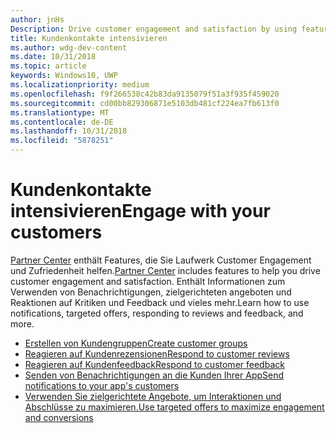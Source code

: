 ```yaml
---
author: jnHs
Description: Drive customer engagement and satisfaction by using features like notifications, targeted offers, responding to reviews and feedback, and more.
title: Kundenkontakte intensivieren
ms.author: wdg-dev-content
ms.date: 10/31/2018
ms.topic: article
keywords: Windows10, UWP
ms.localizationpriority: medium
ms.openlocfilehash: f9f266538c42b83da9135079f51a3f935f459020
ms.sourcegitcommit: cd00bb829306871e5103db481cf224ea7fb613f0
ms.translationtype: MT
ms.contentlocale: de-DE
ms.lasthandoff: 10/31/2018
ms.locfileid: "5878251"
---
```

# <a name="engage-with-your-customers"></a><span data-ttu-id="0d687-103">Kundenkontakte intensivieren</span><span class="sxs-lookup"><span data-stu-id="0d687-103">Engage with your customers</span></span>

<span data-ttu-id="0d687-104">[Partner Center](https://partner.microsoft.com/dashboard) enthält Features, die Sie Laufwerk Customer Engagement und Zufriedenheit helfen.</span><span class="sxs-lookup"><span data-stu-id="0d687-104">[Partner Center](https://partner.microsoft.com/dashboard) includes features to help you drive customer engagement and satisfaction.</span></span> <span data-ttu-id="0d687-105">Enthält Informationen zum Verwenden von Benachrichtigungen, zielgerichteten angeboten und Reaktionen auf Kritiken und Feedback und vieles mehr.</span><span class="sxs-lookup"><span data-stu-id="0d687-105">Learn how to use notifications, targeted offers, responding to reviews and feedback, and more.</span></span>

-   [<span data-ttu-id="0d687-106">Erstellen von Kundengruppen</span><span class="sxs-lookup"><span data-stu-id="0d687-106">Create customer groups</span></span>](create-customer-groups.md)
-   [<span data-ttu-id="0d687-107">Reagieren auf Kundenrezensionen</span><span class="sxs-lookup"><span data-stu-id="0d687-107">Respond to customer reviews</span></span>](respond-to-customer-reviews.md)
-   [<span data-ttu-id="0d687-108">Reagieren auf Kundenfeedback</span><span class="sxs-lookup"><span data-stu-id="0d687-108">Respond to customer feedback</span></span>](respond-to-customer-feedback.md)
-   [<span data-ttu-id="0d687-109">Senden von Benachrichtigungen an die Kunden Ihrer App</span><span class="sxs-lookup"><span data-stu-id="0d687-109">Send notifications to your app's customers</span></span>](send-push-notifications-to-your-apps-customers.md)
-   [<span data-ttu-id="0d687-110">Verwenden Sie zielgerichtete Angebote, um Interaktionen und Abschlüsse zu maximieren.</span><span class="sxs-lookup"><span data-stu-id="0d687-110">Use targeted offers to maximize engagement and conversions</span></span>](use-targeted-offers-to-maximize-engagement-and-conversions.md)

 
